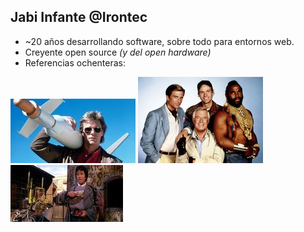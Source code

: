 ## Jabi Infante @Irontec

* ~20 años desarrollando software, sobre todo para entornos web.<!-- .element: class="fragment" -->
* Creyente open source<!-- .element: class="fragment" --> _(y del open hardware)_<!-- .element: class="fragment" -->
* Referencias ochenteras:<!-- .element: class="fragment" -->

![Mac Gyver](media/macgyver.jpg "Mac Gyver")<!-- .element: class="fragment mini" -->
![Equipo A](media/equipoa.jpg "Equipo A")<!-- .element: class="fragment mini" -->
![Data · Goonies](media/goonies.jpg "Data (Goonies)")<!-- .element: class="fragment mini" -->
